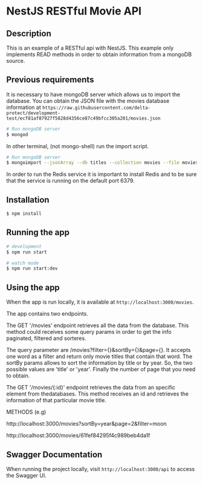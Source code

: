 # NestJS RESTful Movie API

## Description

This is an example of a RESTful api with NestJS. This example only implements READ methods in order to obtain information from a mongoDB source.

## Previous requirements

It is necessary to have mongoDB server which allows us to import the database. You can obtain the JSON file with the movies database information at `https://raw.githubusercontent.com/delta-protect/development-test/ecf81af87927f5828d4356ce87c49bfcc305a201/movies.json`


```bash
# Run mongoDB server
$ mongod
```
In other terminal, (not mongo-shell) run the import script.

```bash
# Run mongoDB server
$ mongoimport --jsonArray --db titles --collection movies --file movies.json
```

In order to run the Redis service it is important to install Redis and to be sure that the service is running on the default port 6379.

## Installation

```bash
$ npm install
```

## Running the app

```bash
# development
$ npm run start

# watch mode
$ npm run start:dev
```

## Using the app

When the app is run locally, it is available at `http://localhost:3000/movies`.

The app contains two endpoints.

The GET '/movies' endpoint retrieves all the data from the database. This method could receives some query params in order to get the info paginated, filtered and sorteres.

The query parameter are /movies?filter={}&sortBy={}&page={}. It accepts one word as a filter and return only movie titles that contain that word. The sortBy params allows to sort the information by title or by year. So, the two possible values are 'title' or 'year'. Finally the number of page that you need to obtain.

The GET '/movies/{:id}' endpoint retrieves the data from an specific element from thedatabases. This method receives an id and retrieves the information of that particular movie title.

METHODS (e.g)

http://localhost:3000/movies?sortBy=year&page=2&filter=moon

http://localhost:3000/movies/61fef84295f4c989beb4da1f


## Swagger Documentation

When running the project locally, visit `http://localhost:3000/api` to access the Swagger UI.
